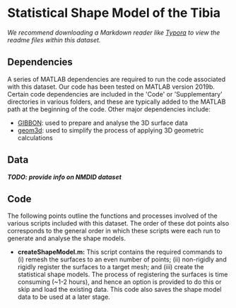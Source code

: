 # Statistical Shape Model of the Tibia

*We recommend downloading a Markdown reader like [Typora](https://typora.io/) to view the readme files within this dataset.*



## Dependencies

A series of MATLAB dependencies are required to run the code associated with this dataset. Our code has been tested on MATLAB version 2019b. Certain code dependencies are included in the 'Code' or 'Supplementary' directories in various folders, and these are typically added to the MATLAB path at the beginning of the code. Other major dependencies include:

- [GIBBON](https://www.gibboncode.org/): used to prepare and analyse the 3D surface data
- [geom3d](https://au.mathworks.com/matlabcentral/fileexchange/24484-geom3d): used to simplify the process of applying 3D geometric calculations



## Data

***TODO: provide info on NMDID dataset***



## Code

The following points outline the functions and processes involved of the various scripts included with this dataset. The order of these dot points also corresponds to the general order in which these scripts were each run to generate and analyse the shape models.

- **createShapeModel.m:** This script contains the required commands to (i) remesh the surfaces to an even number of points; (ii) non-rigidly and rigidly register the surfaces to a target mesh; and (iii) create the statistical shape models. The process of registering the surfaces is time consuming (~1-2 hours), and hence an option is provided to do this or skip and load the existing data. This code also saves the shape model data to be used at a later stage.

